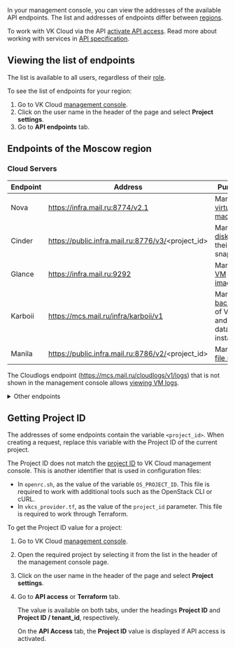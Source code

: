 In your management console, you can view the addresses of the available API endpoints. The list and addresses of endpoints differ between [regions](/en/tools-for-using-services/account/concepts/regions).

To work with VK Cloud via the API [activate API access](../enable-api). Read more about working with services in [API specification](/ru/tools-for-using-services/api "change-lang").

## Viewing the list of endpoints

The list is available to all users, regardless of their [role](/en/tools-for-using-services/account/concepts/rolesandpermissions).

To see the list of endpoints for your region:

1. Go to VK Cloud [management console](https://msk.cloud.vk.com/app/en).
1. Click on the user name in the header of the page and select **Project settings**.
1. Go to **API endpoints** tab.

## Endpoints of the Moscow region

### Cloud Servers

| Endpoint                            | Address                 | Purpose |
|-------------------------------------|-------------------------|--|
| Nova              | https://infra.mail.ru:8774/v2.1                     | Managing [virtual machines](/en/computing/iaas/service-management/vm) |
| Cinder            | https://public.infra.mail.ru:8776/v3/<project_id>   | Managing [disks](/en/computing/iaas/service-management/volumes) and their snapshots |
| Glance            | https://infra.mail.ru:9292                          | Managing [VM images](/en/computing/iaas/service-management/images) |
| Karboii           | https://mcs.mail.ru/infra/karboii/v1                | Managing [backups](/en/storage/backups/how-to-guides/api-examples) of VMs and database instances |
| Manila            | https://public.infra.mail.ru:8786/v2/<project_id>   | Managing [file shares](/en/computing/iaas/service-management/fs-manage) |

<info>

The Cloudlogs endpoint (https://mcs.mail.ru/cloudlogs/v1/logs) that is not shown in the management console allows [viewing VM logs](/en/monitoring-services/logging/service-management/view-logs).

</info>

<details><summary>Other endpoints</summary>

### Cloud Containers

| Endpoint                            | Address                 | Purpose |
|-------------------------------------|-------------------------|--|
| Magnum            | https://infra.mail.ru:9511/v1                       | Managing [Cloud Containers](/en/kubernetes/k8s) |
| Magnum-addons     | https://mcs.mail.ru/infra/container/addons          | Managing Cloud Containers [add-ons](/en/kubernetes/k8s/service-management/addons) |

### Cloud Networks

| Endpoint                            | Address                 | Purpose |
|-------------------------------------|-------------------------|--|
| Neutron           | https://infra.mail.ru:9696                          | Managing all [network infrastructure](/en/networks/vnet) objects, except public DNS zones and load balancers |
| Octavia           | https://public.infra.mail.ru:9876                   | Managing [load balancers](/en/networks/balancing/service-management) |
| Publicdns         | https://mcs.mail.ru/public-dns                      | Managing [public DNS zones](/en/networks/dns/publicdns) |

### Cloud Big Data

| Endpoint                            | Address                 | Purpose |
|-------------------------------------|-------------------------|--|
| Sahara            | https://infra.mail.ru:8386/v1.1/<project_id>        | Managing [Cloud Big Data](/en/bigdata/hortonworks/bigdata-integrate/bigdata-api) clusters |

### Cloud Databases

| Endpoint                            | Address                 | Purpose |
|-------------------------------------|-------------------------|--|
| Trove             | https://infra.mail.ru:8779/v1.0/<project_id>        | Managing [databases](/en/dbs/dbaas) |

### Cloud Storage

| Endpoint                            | Address                          | Purpose |
|-------------------------------------|----------------------------------|--|
| S3 domain                 | https://hb.bizmrg.com/    | Managing [Cloud storage](/en/storage/s3) |


### Cloud ML Platform

| Endpoint                              | Address                     | Purpose |
|---------------------------------------|---------------------------| -----------------|
| Mlplatform | https://msk.cloud.vk.com/infra/mlplatform   | Managing [Cloud ML Platform](/en/ml/mlplatform) |

### AI API

| Endpoint                      | Address                   | Purpose |
|-------------------------------|---------------------------|--|
| Vision for image and video recognition  | https://smarty.mail.ru/   | [Objects recognition](/en/ml/vision) |

### Endpoints not associated with a service

| Endpoint                            | Address                 | Purpose |
|-------------------------------------|-------------------------|--|
| Audit             | https://mcs.mail.ru/auditlogs/v1/<project_id>       | Collecting the statistics of users' actions in the project |
| Barbican          | https://public.infra.mail.ru:9311                   | A protected storage for secrets (SSH keys, Keystone tokens, TLS certificates) |
| Keystone          | https://infra.mail.ru:35357/v3/                     | Managing project users, user authentication via [tokens](../case-keystone-token) |
| Quota-manager     | https://mcs.mail.ru/quota-manager                   | Viewing project [quotas](/en/tools-for-using-services/account/concepts/quotasandlimits) |
| Heat              | https://infra.mail.ru:8004/v1/<project_id>          | Cloud services orchestration (deprecated)

</details>

## Getting Project ID

The addresses of some endpoints contain the variable `<project_id>`. When creating a request, replace this variable with the Project ID of the current project.

The Project ID does not match the [project ID](/en/tools-for-using-services/account/service-management/project-settings/manage#getting_project_id) to VK Cloud management console. This is another identifier that is used in configuration files:

- In `openrc.sh`, as the value of the variable `OS_PROJECT_ID`. This file is required to work with additional tools such as the OpenStack CLI or cURL.
- In `vkcs_provider.tf`, as the value of the `project_id` parameter. This file is required to work through Terraform.

To get the Project ID value for a project:

1. Go to VK Cloud [management console](https://msk.cloud.vk.com/app/en).
1. Open the required project by selecting it from the list in the header of the management console page.
1. Click on the user name in the header of the page and select **Project settings**.
1. Go to **API access** or **Terraform** tab.

    The value is available on both tabs, under the headings **Project ID** and **Project ID / tenant_id**, respectively.

    <info>

    On the **API Access** tab, the **Project ID** value is displayed if API access is activated.

    </info>
